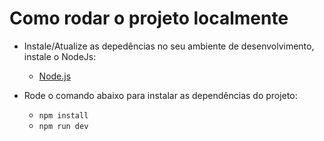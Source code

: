 # Como rodar o projeto localmente

- Instale/Atualize as depedências no seu ambiente de desenvolvimento, instale o NodeJs:
  - [Node.js](https://nodejs.org/en/download/)

- Rode o comando abaixo para instalar as dependências do projeto:
  - `npm install`
  - `npm run dev`
